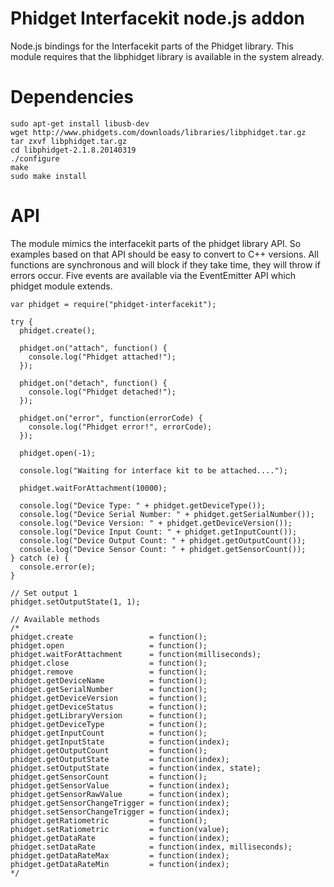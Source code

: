 Phidget Interfacekit node.js addon
==================================
Node.js bindings for the Interfacekit parts of the Phidget library.
This module requires that the libphidget library is available in the system already.

# Dependencies
```
sudo apt-get install libusb-dev
wget http://www.phidgets.com/downloads/libraries/libphidget.tar.gz
tar zxvf libphidget.tar.gz
cd libphidget-2.1.8.20140319
./configure
make
sudo make install
```

# API
The module mimics the interfacekit parts of the phidget library API. So examples based on that API should be easy to convert to C++ versions.
All functions are synchronous and will block if they take time, they will throw if errors occur. Five events are available via the EventEmitter API which phidget module extends.

```
var phidget = require("phidget-interfacekit");

try {
  phidget.create();
    
  phidget.on("attach", function() {
    console.log("Phidget attached!");
  });
  
  phidget.on("detach", function() {
    console.log("Phidget detached!");
  });
  
  phidget.on("error", function(errorCode) {
    console.log("Phidget error!", errorCode);
  });

  phidget.open(-1);

  console.log("Waiting for interface kit to be attached....");
  
  phidget.waitForAttachment(10000);
  
  console.log("Device Type: " + phidget.getDeviceType());
  console.log("Device Serial Number: " + phidget.getSerialNumber());
  console.log("Device Version: " + phidget.getDeviceVersion());
  console.log("Device Input Count: " + phidget.getInputCount());
  console.log("Device Output Count: " + phidget.getOutputCount());
  console.log("Device Sensor Count: " + phidget.getSensorCount());
} catch (e) {
  console.error(e);
}

// Set output 1
phidget.setOutputState(1, 1);

// Available methods
/*
phidget.create                 = function();
phidget.open                   = function();
phidget.waitForAttachment      = function(milliseconds);
phidget.close                  = function();
phidget.remove                 = function();
phidget.getDeviceName          = function();
phidget.getSerialNumber        = function();
phidget.getDeviceVersion       = function();
phidget.getDeviceStatus        = function();
phidget.getLibraryVersion      = function();
phidget.getDeviceType          = function();
phidget.getInputCount          = function();
phidget.getInputState          = function(index);
phidget.getOutputCount         = function();
phidget.getOutputState         = function(index);
phidget.setOutputState         = function(index, state);
phidget.getSensorCount         = function();
phidget.getSensorValue         = function(index);
phidget.getSensorRawValue      = function(index);
phidget.getSensorChangeTrigger = function(index);
phidget.setSensorChangeTrigger = function(index);
phidget.getRatiometric         = function();
phidget.setRatiometric         = function(value);
phidget.getDataRate            = function(index);
phidget.setDataRate            = function(index, milliseconds);
phidget.getDataRateMax         = function(index);
phidget.getDataRateMin         = function(index);
*/

```
